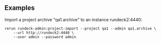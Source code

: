 Examples
--------

Import a project archive "qa1.archive" to an instance rundeck2:4440:

    rerun rundeck-admin:project-import --project qa1 --admin qa1.archive \
        --url http://rundeck2:4440 \
        --user admin --password admin 
